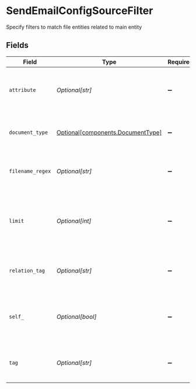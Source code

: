 # SendEmailConfigSourceFilter

Specify filters to match file entities related to main entity


## Fields

| Field                                                                        | Type                                                                         | Required                                                                     | Description                                                                  | Example                                                                      |
| ---------------------------------------------------------------------------- | ---------------------------------------------------------------------------- | ---------------------------------------------------------------------------- | ---------------------------------------------------------------------------- | ---------------------------------------------------------------------------- |
| `attribute`                                                                  | *Optional[str]*                                                              | :heavy_minus_sign:                                                           | Filter by a specific relation attribute on the main entity                   | _files                                                                       |
| `document_type`                                                              | [Optional[components.DocumentType]](../../models/components/documenttype.md) | :heavy_minus_sign:                                                           | Filter by a specific document type (e.g. document)                           |                                                                              |
| `filename_regex`                                                             | *Optional[str]*                                                              | :heavy_minus_sign:                                                           | Match by filename. Regex syntax supported                                    | .*                                                                           |
| `limit`                                                                      | *Optional[int]*                                                              | :heavy_minus_sign:                                                           | Limit files to maximum number (default, all matched file relations)          | 1                                                                            |
| `relation_tag`                                                               | *Optional[str]*                                                              | :heavy_minus_sign:                                                           | Filter by relation tag (label) on the main entity                            | contract                                                                     |
| `self_`                                                                      | *Optional[bool]*                                                             | :heavy_minus_sign:                                                           | Picks main entity as file (only works if source entity is a file)            |                                                                              |
| `tag`                                                                        | *Optional[str]*                                                              | :heavy_minus_sign:                                                           | Filter by a specific tag on the related file entity                          |                                                                              |